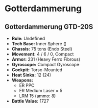# Gotterdammerung
## Gotterdammerung GTD-20S
- **Role:** Undefined
- **Tech Base:** Inner Sphere ()
- **Chassis:** 75 tons (Endo Steel)
- **Movement:** 4 / 6 / 0, Compact
- **Armor:** 231 (Heavy Ferro Fibrous)
- **Gyroscope:** Compact Gyroscope
- **Cockpit:** Torso-Mounted
- **Heat Sinks:** 12 (24)
- **Weapons:**
  - ER PPC
  - ER Medium Laser × 5
  - LRM 15 (ammo: 8)
- **Battle Value:** 1727

